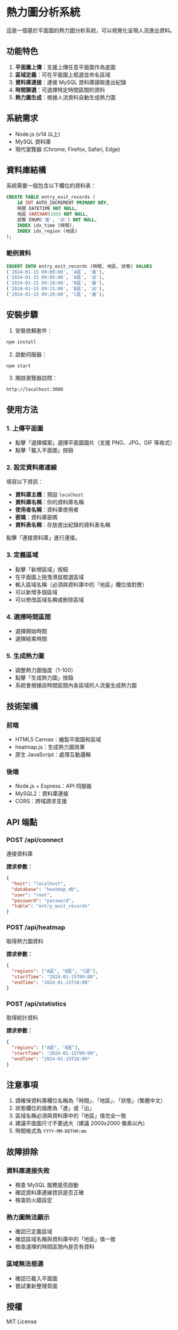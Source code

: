 # 熱力圖分析系統

這是一個基於平面圖的熱力圖分析系統，可以視覺化呈現人流進出資料。

## 功能特色

1. **平面圖上傳**：支援上傳任意平面圖作為底圖
2. **區域定義**：可在平面圖上框選並命名區域
3. **資料庫連接**：連接 MySQL 資料庫讀取進出紀錄
4. **時間篩選**：可選擇特定時間區間的資料
5. **熱力圖生成**：根據人流資料自動生成熱力圖

## 系統需求

- Node.js (v14 以上)
- MySQL 資料庫
- 現代瀏覽器 (Chrome, Firefox, Safari, Edge)

## 資料庫結構

系統需要一個包含以下欄位的資料表：

```sql
CREATE TABLE entry_exit_records (
    id INT AUTO_INCREMENT PRIMARY KEY,
    時間 DATETIME NOT NULL,
    地區 VARCHAR(100) NOT NULL,
    狀態 ENUM('進', '出') NOT NULL,
    INDEX idx_time (時間),
    INDEX idx_region (地區)
);
```

### 範例資料

```sql
INSERT INTO entry_exit_records (時間, 地區, 狀態) VALUES
('2024-01-15 09:00:00', 'A區', '進'),
('2024-01-15 09:05:00', 'A區', '出'),
('2024-01-15 09:10:00', 'B區', '進'),
('2024-01-15 09:15:00', 'B區', '出'),
('2024-01-15 09:20:00', 'C區', '進');
```

## 安裝步驟

1. 安裝依賴套件：
```bash
npm install
```

2. 啟動伺服器：
```bash
npm start
```

3. 開啟瀏覽器訪問：
```
http://localhost:3000
```

## 使用方法

### 1. 上傳平面圖
- 點擊「選擇檔案」選擇平面圖圖片（支援 PNG、JPG、GIF 等格式）
- 點擊「載入平面圖」按鈕

### 2. 設定資料庫連線
填寫以下資訊：
- **資料庫主機**：預設 `localhost`
- **資料庫名稱**：你的資料庫名稱
- **使用者名稱**：資料庫使用者
- **密碼**：資料庫密碼
- **資料表名稱**：存放進出紀錄的資料表名稱

點擊「連接資料庫」進行連接。

### 3. 定義區域
- 點擊「新增區域」按鈕
- 在平面圖上拖曳滑鼠框選區域
- 輸入區域名稱（必須與資料庫中的「地區」欄位值對應）
- 可以新增多個區域
- 可以修改區域名稱或刪除區域

### 4. 選擇時間區間
- 選擇開始時間
- 選擇結束時間

### 5. 生成熱力圖
- 調整熱力圖強度（1-100）
- 點擊「生成熱力圖」按鈕
- 系統會根據該時間區間內各區域的人流量生成熱力圖

## 技術架構

### 前端
- HTML5 Canvas：繪製平面圖和區域
- heatmap.js：生成熱力圖效果
- 原生 JavaScript：處理互動邏輯

### 後端
- Node.js + Express：API 伺服器
- MySQL2：資料庫連接
- CORS：跨域請求支援

## API 端點

### POST /api/connect
連接資料庫

**請求參數：**
```json
{
  "host": "localhost",
  "database": "heatmap_db",
  "user": "root",
  "password": "password",
  "table": "entry_exit_records"
}
```

### POST /api/heatmap
取得熱力圖資料

**請求參數：**
```json
{
  "regions": ["A區", "B區", "C區"],
  "startTime": "2024-01-15T09:00",
  "endTime": "2024-01-15T18:00"
}
```

### POST /api/statistics
取得統計資料

**請求參數：**
```json
{
  "regions": ["A區", "B區"],
  "startTime": "2024-01-15T09:00",
  "endTime": "2024-01-15T18:00"
}
```

## 注意事項

1. 請確保資料庫欄位名稱為「時間」、「地區」、「狀態」（繁體中文）
2. 狀態欄位的值應為「進」或「出」
3. 區域名稱必須與資料庫中的「地區」值完全一致
4. 建議平面圖尺寸不要過大（建議 2000x2000 像素以內）
5. 時間格式為 `YYYY-MM-DDTHH:mm`

## 故障排除

### 資料庫連接失敗
- 檢查 MySQL 服務是否啟動
- 確認資料庫連線資訊是否正確
- 檢查防火牆設定

### 熱力圖無法顯示
- 確認已定義區域
- 確認區域名稱與資料庫中的「地區」值一致
- 檢查選擇的時間區間內是否有資料

### 區域無法框選
- 確認已載入平面圖
- 嘗試重新整理頁面

## 授權

MIT License
